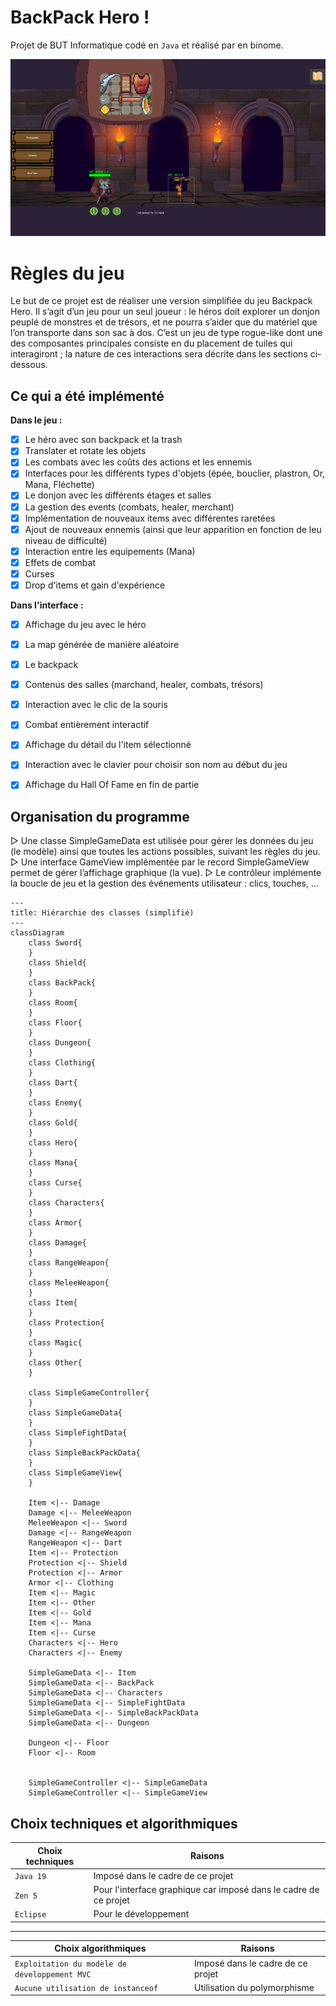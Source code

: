 # BackPack Hero !

Projet de BUT Informatique codé en `Java` et réalisé par en binome.

![Screen d'un combat du jeu](./BackPackHero.png "Screen Combat")

# Règles du jeu
Le but de ce projet est de réaliser une version simplifiée du jeu Backpack Hero. Il s’agit d’un jeu pour un seul joueur : le héros doit explorer un donjon peuplé de monstres et de trésors, et ne pourra s’aider que du matériel que l’on transporte dans son sac à dos. C’est un jeu de type rogue-like dont une des composantes principales consiste en du placement de tuiles qui interagiront ; la nature de ces interactions sera décrite dans les sections ci-dessous.


## Ce qui a été implémenté
**Dans le jeu :**
 - [x] Le héro avec son backpack et la trash
 - [x] Translater et rotate les objets
 - [x] Les combats avec les coûts des actions et les ennemis
 - [x] Interfaces pour les différents types d'objets (épée, bouclier, plastron, Or, Mana, Fléchette)
 - [x] Le donjon avec les différents étages et salles
 - [x] La gestion des events (combats, healer, merchant)
 - [x] Implémentation de nouveaux items avec différentes raretées
 - [x] Ajout de nouveaux ennemis (ainsi que leur apparition en fonction de leu niveau de difficulté)
 - [x] Interaction entre les equipements (Mana)
 - [x] Effets de combat
 - [x] Curses
 - [x] Drop d'items et gain d'expérience

**Dans l'interface :**
 - [x] Affichage du jeu avec le héro
 - [x] La map générée de manière aléatoire
 - [x] Le backpack
 - [x] Contenus des salles (marchand, healer, combats, trésors)
 - [x] Interaction avec le clic de la souris
 - [x] Combat entièrement interactif
 - [x] Affichage du détail du l'item sélectionné
 - [x] Interaction avec le clavier pour choisir son nom au début du jeu
 - [X] Affichage du Hall Of Fame en fin de partie


## Organisation du programme

▷ Une classe SimpleGameData est utilisée pour gérer les données du jeu (le modèle) ainsi que toutes les actions possibles, suivant les règles du jeu.
▷ Une interface GameView implémentée par le record SimpleGameView permet de gérer l’affichage graphique (la vue).
▷ Le contrôleur implémente la boucle de jeu et la gestion des événements utilisateur : clics, touches, ...

```mermaid
---
title: Hiérarchie des classes (simplifié)
---
classDiagram
    class Sword{
    }
    class Shield{
    }
    class BackPack{
    }
    class Room{
    }
    class Floor{
    }
    class Dungeon{
    }
    class Clothing{
    }
    class Dart{
    }
    class Enemy{
    }
    class Gold{
    }
    class Hero{
    }
    class Mana{
    }
    class Curse{
    }
    class Characters{
    }
    class Armor{
    }
    class Damage{
    }
    class RangeWeapon{
    }
    class MeleeWeapon{
    }
    class Item{
    }
    class Protection{
    }
    class Magic{
    }
    class Other{
    }

    class SimpleGameController{
    }
    class SimpleGameData{
    }
    class SimpleFightData{
    }
    class SimpleBackPackData{
    }
    class SimpleGameView{
    }

    Item <|-- Damage
    Damage <|-- MeleeWeapon
    MeleeWeapon <|-- Sword
    Damage <|-- RangeWeapon
    RangeWeapon <|-- Dart
    Item <|-- Protection
    Protection <|-- Shield
    Protection <|-- Armor
    Armor <|-- Clothing
    Item <|-- Magic
    Item <|-- Other
    Item <|-- Gold
    Item <|-- Mana
    Item <|-- Curse
    Characters <|-- Hero
    Characters <|-- Enemy

    SimpleGameData <|-- Item
    SimpleGameData <|-- BackPack
    SimpleGameData <|-- Characters
    SimpleGameData <|-- SimpleFightData
    SimpleGameData <|-- SimpleBackPackData
    SimpleGameData <|-- Dungeon

    Dungeon <|-- Floor
    Floor <|-- Room
    

    SimpleGameController <|-- SimpleGameData
    SimpleGameController <|-- SimpleGameView

```

## Choix techniques et algorithmiques

|Choix techniques           |Raisons                                                         |
|---------------------------|----------------------------------------------------------------|
|`Java 19`                  |Imposé dans le cadre de ce projet                               |
|`Zen 5`                    |Pour l'interface graphique car imposé dans le cadre de ce projet|
|`Eclipse`                  |Pour le développement                                           |

- - -

|Choix algorithmiques                           |Raisons                            |
|-----------------------------------------------|-----------------------------------|
|`Exploitation du modèle de développement MVC`  |Imposé dans le cadre de ce projet  |
|`Aucune utilisation de instanceof`             |Utilisation du polymorphisme       |